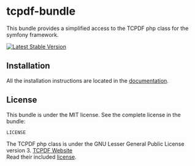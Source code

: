 tcpdf-bundle
============

This bundle provides a simplified access to the TCPDF php class for the symfony framework.

[![Latest Stable Version](https://poser.pugx.org/jonasarts/tcpdf-bundle/v/stable.png)](https://packagist.org/packages/jonasarts/tcpdf-bundle)

Installation
------------

All the installation instructions are located in the [documentation](https://github.com/jonasarts/tcpdf-bundle/blob/master/Resources/doc/index.md).

License
-------

This bundle is under the MIT license. See the complete license in the bundle:

    LICENSE

The TCPDF php class is under the GNU Lesser General Public License version 3. [TCPDF Website](http://www.tcpdf.org)  
Read their included [license](https://github.com/jonasarts/tcpdf-bundle/blob/master/lib/LICENSE.TXT).